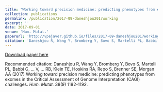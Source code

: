 ```yaml
---
title: "Working toward precision medicine: predicting phenotypes from exomes in the Critical Assessment of Genome Interpretation (CAGI) challenges"
collection: publications
permalink: /publication/2017-09-daneshjou2017working
excerpt: ''
date: 2017-09-01
venue: 'Hum. Mutat.'
paperurl: 'http://vpejaver.github.io/files/2017-09-daneshjou2017working.pdf'
citation: 'Daneshjou R, Wang Y, Bromberg Y, Bovo S, Martelli PL, Babbi G, ... V, ... RB, Klein TE, Hoskins RA, Repo S, Brenner SE, Morgan AA (2017) Working toward precision medicine: predicting phenotypes from exomes in the Critical Assessment of Genome Interpretation (CAGI) challenges. <i>Hum. Mutat.</i> 38(9) 1182-1192.'
---
```

[Download paper here](http://vpejaver.github.io/files/2017-09-daneshjou2017working.pdf)

Recommended citation: Daneshjou R, Wang Y, Bromberg Y, Bovo S, Martelli PL, Babbi G, ... V, ... RB, Klein TE, Hoskins RA, Repo S, Brenner SE, Morgan AA (2017) Working toward precision medicine: predicting phenotypes from exomes in the Critical Assessment of Genome Interpretation (CAGI) challenges. <i>Hum. Mutat.</i> 38(9) 1182-1192.
